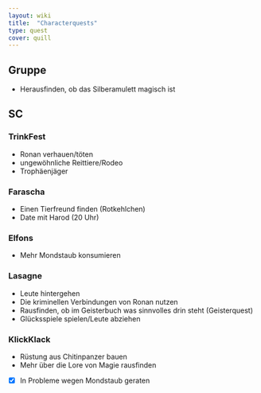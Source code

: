 ```yaml
---
layout: wiki
title:  "Characterquests"
type: quest
cover: quill
---
```


## Gruppe
- Herausfinden, ob das Silberamulett magisch ist

## SC
### TrinkFest
- Ronan verhauen/töten
- ungewöhnliche Reittiere/Rodeo
- Trophäenjäger

### Farascha
- Einen Tierfreund finden (Rotkehlchen)
- Date mit Harod (20 Uhr)

### Elfons
- Mehr Mondstaub konsumieren

### Lasagne
- Leute hintergehen
- Die kriminellen Verbindungen von Ronan nutzen
- Rausfinden, ob im Geisterbuch was sinnvolles drin steht (Geisterquest)
- Glücksspiele spielen/Leute abziehen

### KlickKlack
- Rüstung aus Chitinpanzer bauen
- Mehr über die Lore von Magie rausfinden
- [x] In Probleme wegen Mondstaub geraten